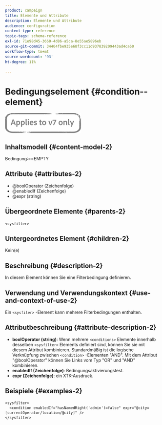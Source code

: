 ```yaml
---
product: campaign
title: Elemente und Attribute
description: Elemente und Attribute
audience: configuration
content-type: reference
topic-tags: schema-reference
exl-id: 71e98d45-3660-4d86-a5ca-8e55ae5896eb
source-git-commit: 34404fbe935e68f3cc11d937839209443ad4ca60
workflow-type: tm+mt
source-wordcount: '93'
ht-degree: 11%

---
```


# Bedingungselement {#condition--element}

![](../../../assets/v7-only.svg)

## Inhaltsmodell {#content-model-2}

Bedingung:==EMPTY

## Attribute {#attributes-2}

* @boolOperator (Zeichenfolge)
* @enabledIf (Zeichenfolge)
* @expr (string)

## Übergeordnete Elemente {#parents-2}

`<sysfilter>`

## Untergeordnetes Element {#children-2}

Kein(e)

## Beschreibung {#description-2}

In diesem Element können Sie eine Filterbedingung definieren.

## Verwendung und Verwendungskontext {#use-and-context-of-use-2}

Ein `<sysfiler>` -Element kann mehrere Filterbedingungen enthalten.

## Attributbeschreibung {#attribute-description-2}

* **boolOperator (string)**: Wenn mehrere  `<conditions>` Elemente innerhalb desselben   `<sysfilter>` Elements definiert sind, können Sie sie mit diesem Attribut kombinieren. Standardmäßig ist die logische Verknüpfung zwischen `<condition>` -Elementen &quot;AND&quot;. Mit dem Attribut &quot;@boolOperator&quot; können Sie Links vom Typ &quot;OR&quot; und &quot;AND&quot; kombinieren.
* **enabledIf (Zeichenfolge)**: Bedingungsaktivierungstest.
* **expr (Zeichenfolge)**: ein XTK-Ausdruck.

## Beispiele {#examples-2}

```
<sysfilter>
  <condition enabledIf="hasNamedRight('admin')=false" expr="@city=[currentOperator/location/@city]" />
</sysfilter>
```
